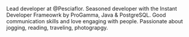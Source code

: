 Lead developer at @Pesciaflor.
Seasoned developer with the Instant Developer Frameowrk by ProGamma, Java & PostgreSQL.
Good communication skills and love engaging with people.
Passionate about jogging, reading, traveling, photograpgy.
<!---
daniele-aveta/daniele-aveta is a ✨ special ✨ repository because its `README.md` (this file) appears on your GitHub profile.
You can click the Preview link to take a look at your changes.
--->
